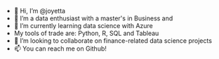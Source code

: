 - 👋 Hi, I’m @joyetta
- 👀 I’m a data enthusiast with a master's in Business and  
- 🌱 I’m currently learning data science with Azure
- My tools of trade are: Python, R, SQL and Tableau
- 💞️ I’m looking to collaborate on finance-related data science projects
- 📫 You can reach me on Github!

<!---
joyetta/joyetta is a ✨ special ✨ repository because its `README.md` (this file) appears on your GitHub profile.
You can click the Preview link to take a look at your changes.
--->
